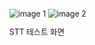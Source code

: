 ![image 1](https://github.com/user-attachments/assets/a5af084f-3a4d-46d9-af93-a19aa026b43a)
![image 2](https://github.com/user-attachments/assets/01d1c05d-45b6-4806-af05-2a938a3057e7)

STT 테스트 화면
